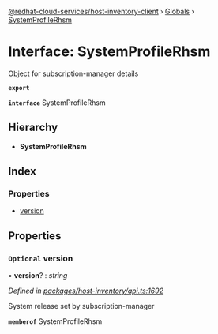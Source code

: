 [@redhat-cloud-services/host-inventory-client](../README.md) › [Globals](../globals.md) › [SystemProfileRhsm](systemprofilerhsm.md)

# Interface: SystemProfileRhsm

Object for subscription-manager details

**`export`** 

**`interface`** SystemProfileRhsm

## Hierarchy

* **SystemProfileRhsm**

## Index

### Properties

* [version](systemprofilerhsm.md#optional-version)

## Properties

### `Optional` version

• **version**? : *string*

*Defined in [packages/host-inventory/api.ts:1692](https://github.com/RedHatInsights/javascript-clients/blob/master/packages/host-inventory/api.ts#L1692)*

System release set by subscription-manager

**`memberof`** SystemProfileRhsm
